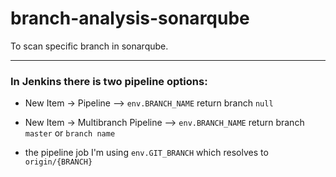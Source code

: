 # branch-analysis-sonarqube
To scan specific branch in sonarqube.

---------------------------------------------------------------------------




### In Jenkins there is two pipeline options:

- New Item -> Pipeline --> `env.BRANCH_NAME` return branch `null`
- New Item -> Multibranch Pipeline --> `env.BRANCH_NAME` return branch `master` or `branch name`



- the pipeline job I'm using `env.GIT_BRANCH` which resolves to `origin/{BRANCH}`

